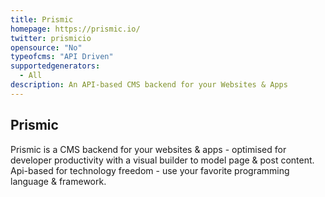 ```yaml
---
title: Prismic
homepage: https://prismic.io/
twitter: prismicio
opensource: "No"
typeofcms: "API Driven"
supportedgenerators:
  - All
description: An API-based CMS backend for your Websites & Apps
---
```


## Prismic

Prismic is a CMS backend for your websites & apps - optimised for developer productivity with a visual builder to model page & post content. Api-based for technology freedom - use your favorite programming language & framework.
